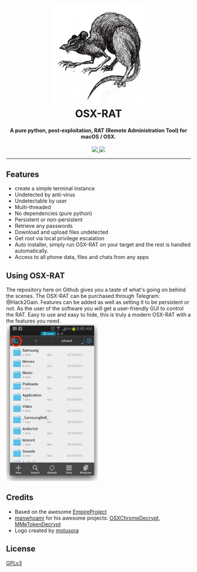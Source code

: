 <h1 align="center">
  <br>
  <img src="modules/evil_rat_by_black_fire_dragoness-d6531uu.jpg" alt="Hack2Gain" width="250">
  <br>
  OSX-RAT
  <br>
</h1>

<h4 align="center">A pure python, post-exploitation, RAT (Remote Administration Tool) for macOS / OSX.</h4>

<p align="center">
  <a href="LICENSE.txt">
      <img src="https://img.shields.io/badge/license-GPLv3-blue.svg">
  </a>
  <img src="https://img.shields.io/badge/contributions-none-orange.svg">
</p>

---

## Features

- create a simple terminal instance
- Undetected by anti-virus
- Undetectable by user
- Multi-threaded
- No dependencies (pure python)
- Persistent or non-persistent
- Retrieve any passwords
- Download and upload files undetected
- Get root via local privilege escalation
- Auto installer, simply run OSX-RAT on your target and the rest is handled automatically.
- Access to all phone data, files and chats from any apps


## Using OSX-RAT

The repository here on Github gives you a taste of what's going on behind the scenes. The OSX-RAT can be purchased through Telegram: @Hack2Gain. Features can be added as well as setting it to be persistent or not. As the user of the software you will get a user-friendly GUI to control the RAT. Easy to use and easy to hide, this is truly a modern OSX-RAT with a the features you need.
<br>
<img src="modules/GUI OSX-RAT.jpg" alt="Hack2Gain" width="250">

## Credits

- Based on the awesome [EmpireProject](https://github.com/EmpireProject)
- [manwhoami](https://github.com/manwhoami) for his awesome projects: [OSXChromeDecrypt](https://github.com/manwhoami/OSXChromeDecrypt), [MMeTokenDecrypt](https://github.com/manwhoami/MMeTokenDecrypt)
- Logo created by [motusora](https://www.behance.net/motusora)

## License

[GPLv3](https://github.com/Marten4n6/EvilOSX/blob/master/LICENSE.txt)
